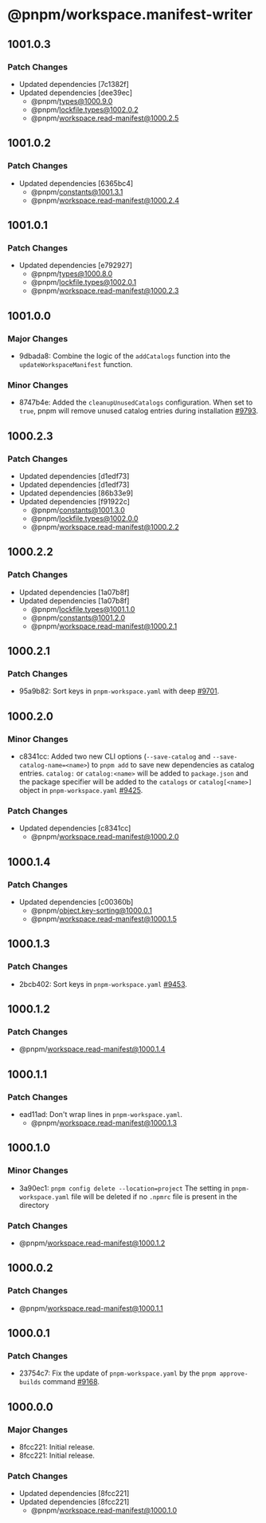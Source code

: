 # @pnpm/workspace.manifest-writer

## 1001.0.3

### Patch Changes

- Updated dependencies [7c1382f]
- Updated dependencies [dee39ec]
  - @pnpm/types@1000.9.0
  - @pnpm/lockfile.types@1002.0.2
  - @pnpm/workspace.read-manifest@1000.2.5

## 1001.0.2

### Patch Changes

- Updated dependencies [6365bc4]
  - @pnpm/constants@1001.3.1
  - @pnpm/workspace.read-manifest@1000.2.4

## 1001.0.1

### Patch Changes

- Updated dependencies [e792927]
  - @pnpm/types@1000.8.0
  - @pnpm/lockfile.types@1002.0.1
  - @pnpm/workspace.read-manifest@1000.2.3

## 1001.0.0

### Major Changes

- 9dbada8: Combine the logic of the `addCatalogs` function into the `updateWorkspaceManifest` function.

### Minor Changes

- 8747b4e: Added the `cleanupUnusedCatalogs` configuration. When set to `true`, pnpm will remove unused catalog entries during installation [#9793](https://github.com/pnpm/pnpm/pull/9793).

## 1000.2.3

### Patch Changes

- Updated dependencies [d1edf73]
- Updated dependencies [d1edf73]
- Updated dependencies [86b33e9]
- Updated dependencies [f91922c]
  - @pnpm/constants@1001.3.0
  - @pnpm/lockfile.types@1002.0.0
  - @pnpm/workspace.read-manifest@1000.2.2

## 1000.2.2

### Patch Changes

- Updated dependencies [1a07b8f]
- Updated dependencies [1a07b8f]
  - @pnpm/lockfile.types@1001.1.0
  - @pnpm/constants@1001.2.0
  - @pnpm/workspace.read-manifest@1000.2.1

## 1000.2.1

### Patch Changes

- 95a9b82: Sort keys in `pnpm-workspace.yaml` with deep [#9701](https://github.com/pnpm/pnpm/pull/9701).

## 1000.2.0

### Minor Changes

- c8341cc: Added two new CLI options (`--save-catalog` and `--save-catalog-name=<name>`) to `pnpm add` to save new dependencies as catalog entries. `catalog:` or `catalog:<name>` will be added to `package.json` and the package specifier will be added to the `catalogs` or `catalog[<name>]` object in `pnpm-workspace.yaml` [#9425](https://github.com/pnpm/pnpm/issues/9425).

### Patch Changes

- Updated dependencies [c8341cc]
  - @pnpm/workspace.read-manifest@1000.2.0

## 1000.1.4

### Patch Changes

- Updated dependencies [c00360b]
  - @pnpm/object.key-sorting@1000.0.1
  - @pnpm/workspace.read-manifest@1000.1.5

## 1000.1.3

### Patch Changes

- 2bcb402: Sort keys in `pnpm-workspace.yaml` [#9453](https://github.com/pnpm/pnpm/pull/9453).

## 1000.1.2

### Patch Changes

- @pnpm/workspace.read-manifest@1000.1.4

## 1000.1.1

### Patch Changes

- ead11ad: Don't wrap lines in `pnpm-workspace.yaml`.
  - @pnpm/workspace.read-manifest@1000.1.3

## 1000.1.0

### Minor Changes

- 3a90ec1: `pnpm config delete --location=project` The setting in `pnpm-workspace.yaml` file will be deleted if no `.npmrc` file is present in the directory

### Patch Changes

- @pnpm/workspace.read-manifest@1000.1.2

## 1000.0.2

### Patch Changes

- @pnpm/workspace.read-manifest@1000.1.1

## 1000.0.1

### Patch Changes

- 23754c7: Fix the update of `pnpm-workspace.yaml` by the `pnpm approve-builds` command [#9168](https://github.com/pnpm/pnpm/issues/9168).

## 1000.0.0

### Major Changes

- 8fcc221: Initial release.
- 8fcc221: Initial release.

### Patch Changes

- Updated dependencies [8fcc221]
- Updated dependencies [8fcc221]
  - @pnpm/workspace.read-manifest@1000.1.0
